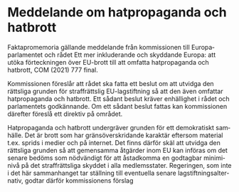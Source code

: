 # Meddelande om hatpropaganda och hatbrott

Faktapromemoria gäl­lande med­delande från kom­missionen till Europa­parlamentet och rådet Ett mer inklu­derande och skyddande Europa: att utöka förteck­ningen över EU\-brott till
att om­fatta hat­propa­ganda och hatbrott, COM (2021\) 777 final.

Kommissionen föreslår att rådet ska fatta ett beslut om att utvidga den rättsliga grunden för straff­rättslig EU\-lagstift­ning så att den även om­fattar ha­tpropa­ganda och hatbrott. Ett sådant beslut kräver enhäl­lighet i rådet och parla­mentets god­kännande. Om ett sådant beslut fattas kan kom­missionen där­efter föreslå ett direktiv på området.

Hat­propa­ganda och hat­brott under­gräver grunden för ett demo­kratiskt sam­hälle. Det är brott som har gräns­över­skridande karak­tär efter­som material t.ex. sprids i medier och på internet. Det finns därför skäl att utvidga den rätts­liga grunden så att gemen­samma åtgärder inom EU kan införas om det senare bedöms som nöd­vändigt för att åstad­komma en god­tagbar minimi­nivå på det straff­rätts­liga skyddet i alla med­lems­stater. Regeringen, som inte i det här sam­man­hanget tar ställning till eventu­ella senare lag­stift­nings­alter­nativ, godtar därför kom­missionens förslag
